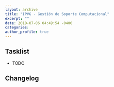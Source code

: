 ```yaml
---
layout: archive
title: "IPVG - Gestión de Soporte Computacional"
excerpt: ""
date: 2018-07-06 04:49:54 -0400
categories: 
author_profile: true
---
```


## Tasklist

- TODO

## Changelog

